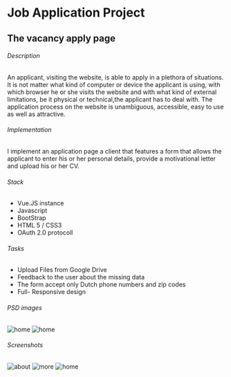 # Job Application Project

## The vacancy apply page 

###### Description


An applicant, visiting the website, is able to apply in a plethora of situations. 
It is not matter what kind of computer or device the applicant is using, with which browser he or she visits the website 
and with what kind of external limitations, be it physical or technical,the applicant has to deal with. 
The application process on the website is unambiguous, accessible, easy to use as well as attractive. 


###### Implementation
I implement an application page a client that features a form that allows
the applicant to enter his or her personal details, provide a motivational letter and upload his or her CV. 

###### Stack
* Vue.JS instance
* Javascript
* BootStrap
* HTML 5 / CSS3
* OAuth 2.0 protocoll

###### Tasks
* Upload Files from Google Drive
* Feedback to the user about the missing data
* The form accept only Dutch phone numbers and zip codes
* Full- Responsive design

###### PSD images
![home](https://i.imgur.com/ccOPxec.png)
![home](https://i.imgur.com/xYFSorP.jpg)

###### Screenshots
![about](https://i.imgur.com/ILWzGQB.png)
![more](https://i.imgur.com/CmvhbyL.png)
![home](https://i.imgur.com/iOzWjfW.png)




